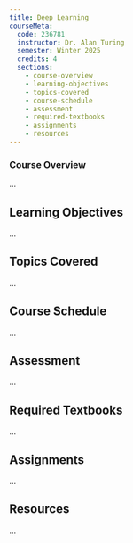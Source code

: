 ```yaml
---
title: Deep Learning
courseMeta:
  code: 236781
  instructor: Dr. Alan Turing
  semester: Winter 2025
  credits: 4
  sections:
    - course-overview
    - learning-objectives
    - topics-covered
    - course-schedule
    - assessment
    - required-textbooks
    - assignments
    - resources
---
```


### Course Overview

...

## Learning Objectives

...

## Topics Covered

...

## Course Schedule

...

## Assessment

...

## Required Textbooks

...

## Assignments

...

## Resources

... 